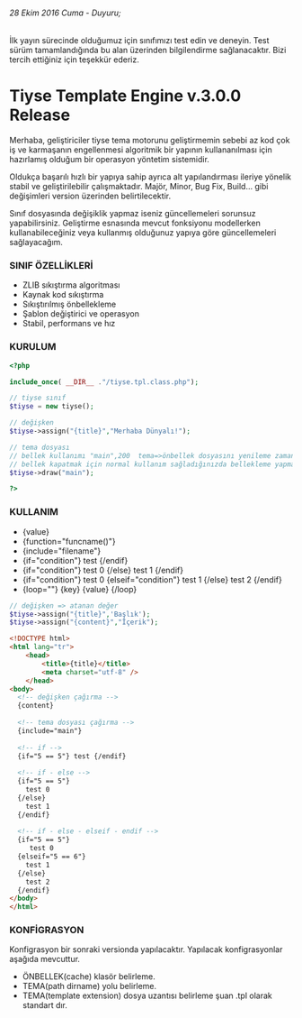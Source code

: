 ###### 28 Ekim 2016 Cuma - Duyuru;
İlk yayın sürecinde olduğumuz için sınıfımızı test edin ve deneyin. Test sürüm tamamlandığında bu alan üzerinden bilgilendirme sağlanacaktır. Bizi tercih ettiğiniz için teşekkür ederiz.

# Tiyse Template Engine v.3.0.0 Release
Merhaba, geliştiriciler tiyse tema motorunu geliştirmemin sebebi az kod çok iş ve karmaşanın engellenmesi algoritmik bir yapının kullananılması için hazırlamış olduğum bir operasyon yöntetim sistemidir.

Oldukça başarılı hızlı bir yapıya sahip ayrıca alt yapılandırması ileriye yönelik stabil ve geliştirilebilir çalışmaktadır. Majör, Minor, Bug Fix, Build... gibi değişimleri version üzerinden belirtilecektir.

Sınıf dosyasında değişiklik yapmaz iseniz güncellemeleri sorunsuz yapabilirsiniz. Geliştirme esnasında mevcut fonksiyonu modellerken kullanabileceğiniz veya kullanmış olduğunuz yapıya göre güncellemeleri sağlayacağım.

### SINIF ÖZELLİKLERİ
<ul>
  <li>ZLIB sıkıştırma algoritması</li>
  <li>Kaynak kod sıkıştırma</li>
  <li>Sıkıştırılmış önbellekleme</li>
  <li>Şablon değiştirici ve operasyon</li>
  <li>Stabil, performans ve hız</li>
</ul>

### KURULUM

```php
<?php

include_once( __DIR__ ."/tiyse.tpl.class.php");

// tiyse sınıf
$tiyse = new tiyse();

// değişken
$tiyse->assign("{title}","Merhaba Dünyalı!");

// tema dosyası
// bellek kullanımı "main",200  tema=>önbellek dosyasını yenileme zamanı
// bellek kapatmak için normal kullanım sağladığınızda bellekleme yapmayacaktır
$tiyse->draw("main");

?>
```

### KULLANIM

<ul>
  <li>{value}</li>
  <li>{function="funcname()"}</li>
  <li>{include="filename"}</li>
  <li>{if="condition"} test {/endif}</li>
  <li>{if="condition"} test 0 {/else} test 1 {/endif}</li>
  <li>{if="condition"} test 0 {elseif="condition"} test 1 {/else} test 2 {/endif}</li>
  <li>{loop=""} {key} {value} {/loop}</li>
</ul>

```php
// değişken => atanan değer
$tiyse->assign("{title}",'Başlık');
$tiyse->assign("{content}","İçerik");
```

```html
<!DOCTYPE html>
<html lang="tr">
	<head>
		<title>{title}</title>
		<meta charset="utf-8" />
	</head>
<body>
  <!-- değişken çağırma -->
  {content}
  
  <!-- tema dosyası çağırma -->
  {include="main"}
  
  <!-- if -->
  {if="5 == 5"} test {/endif}
  
  <!-- if - else -->
  {if="5 == 5"}
  	test 0
  {/else}
  	test 1
  {/endif}
  
  <!-- if - else - elseif - endif -->
  {if="5 == 5"}
  	 test 0
  {elseif="5 == 6"}
  	test 1
  {/else}
  	test 2
  {/endif}
</body>
</html>
```

### KONFİGRASYON

Konfigrasyon bir sonraki versionda yapılacaktır. Yapılacak konfigrasyonlar aşağıda mevcuttur.

<ul>
  <li>ÖNBELLEK(cache) klasör belirleme.</li>
  <li>TEMA(path dirname) yolu belirleme.</li>
  <li>TEMA(template extension) dosya uzantısı belirleme şuan .tpl olarak standart dır.</li>
</ul>
